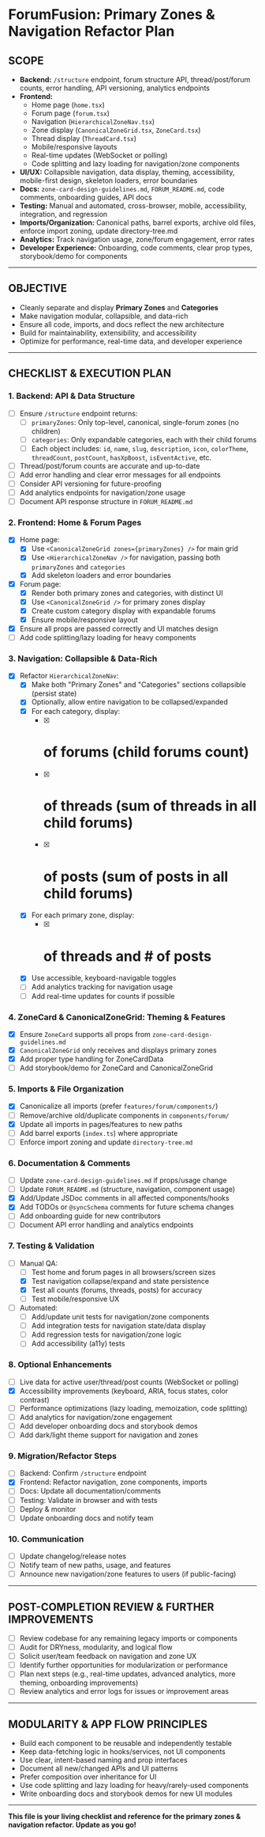 # ForumFusion: Primary Zones & Navigation Refactor Plan

## SCOPE
- **Backend:** `/structure` endpoint, forum structure API, thread/post/forum counts, error handling, API versioning, analytics endpoints
- **Frontend:**
  - Home page (`home.tsx`)
  - Forum page (`forum.tsx`)
  - Navigation (`HierarchicalZoneNav.tsx`)
  - Zone display (`CanonicalZoneGrid.tsx`, `ZoneCard.tsx`)
  - Thread display (`ThreadCard.tsx`)
  - Mobile/responsive layouts
  - Real-time updates (WebSocket or polling)
  - Code splitting and lazy loading for navigation/zone components
- **UI/UX:** Collapsible navigation, data display, theming, accessibility, mobile-first design, skeleton loaders, error boundaries
- **Docs:** `zone-card-design-guidelines.md`, `FORUM_README.md`, code comments, onboarding guides, API docs
- **Testing:** Manual and automated, cross-browser, mobile, accessibility, integration, and regression
- **Imports/Organization:** Canonical paths, barrel exports, archive old files, enforce import zoning, update directory-tree.md
- **Analytics:** Track navigation usage, zone/forum engagement, error rates
- **Developer Experience:** Onboarding, code comments, clear prop types, storybook/demo for components

---

## OBJECTIVE
- Cleanly separate and display **Primary Zones** and **Categories**
- Make navigation modular, collapsible, and data-rich
- Ensure all code, imports, and docs reflect the new architecture
- Build for maintainability, extensibility, and accessibility
- Optimize for performance, real-time data, and developer experience

---

## CHECKLIST & EXECUTION PLAN

### 1. Backend: API & Data Structure
- [ ] Ensure `/structure` endpoint returns:
  - [ ] `primaryZones`: Only top-level, canonical, single-forum zones (no children)
  - [ ] `categories`: Only expandable categories, each with their child forums
  - [ ] Each object includes: `id`, `name`, `slug`, `description`, `icon`, `colorTheme`, `threadCount`, `postCount`, `hasXpBoost`, `isEventActive`, etc.
- [ ] Thread/post/forum counts are accurate and up-to-date
- [ ] Add error handling and clear error messages for all endpoints
- [ ] Consider API versioning for future-proofing
- [ ] Add analytics endpoints for navigation/zone usage
- [ ] Document API response structure in `FORUM_README.md`

### 2. Frontend: Home & Forum Pages
- [x] Home page:
  - [x] Use `<CanonicalZoneGrid zones={primaryZones} />` for main grid
  - [x] Use `<HierarchicalZoneNav />` for navigation, passing both `primaryZones` and `categories`
  - [x] Add skeleton loaders and error boundaries
- [x] Forum page:
  - [x] Render both primary zones and categories, with distinct UI
  - [x] Use `<CanonicalZoneGrid />` for primary zones display
  - [x] Create custom category display with expandable forums
  - [x] Ensure mobile/responsive layout
- [x] Ensure all props are passed correctly and UI matches design
- [ ] Add code splitting/lazy loading for heavy components

### 3. Navigation: Collapsible & Data-Rich
- [x] Refactor `HierarchicalZoneNav`:
  - [x] Make both "Primary Zones" and "Categories" sections collapsible (persist state)
  - [x] Optionally, allow entire navigation to be collapsed/expanded
  - [x] For each category, display:
    - [x] # of forums (child forums count)
    - [x] # of threads (sum of threads in all child forums)
    - [x] # of posts (sum of posts in all child forums)
  - [x] For each primary zone, display:
    - [x] # of threads and # of posts
  - [x] Use accessible, keyboard-navigable toggles
  - [ ] Add analytics tracking for navigation usage
  - [ ] Add real-time updates for counts if possible

### 4. ZoneCard & CanonicalZoneGrid: Theming & Features
- [x] Ensure `ZoneCard` supports all props from `zone-card-design-guidelines.md`
- [x] `CanonicalZoneGrid` only receives and displays primary zones
- [x] Add proper type handling for ZoneCardData
- [ ] Add storybook/demo for ZoneCard and CanonicalZoneGrid

### 5. Imports & File Organization
- [x] Canonicalize all imports (prefer `features/forum/components/`)
- [ ] Remove/archive old/duplicate components in `components/forum/`
- [x] Update all imports in pages/features to new paths
- [ ] Add barrel exports (`index.ts`) where appropriate
- [ ] Enforce import zoning and update `directory-tree.md`

### 6. Documentation & Comments
- [ ] Update `zone-card-design-guidelines.md` if props/usage change
- [ ] Update `FORUM_README.md` (structure, navigation, component usage)
- [x] Add/Update JSDoc comments in all affected components/hooks
- [x] Add TODOs or `@syncSchema` comments for future schema changes
- [ ] Add onboarding guide for new contributors
- [ ] Document API error handling and analytics endpoints

### 7. Testing & Validation
- [ ] Manual QA:
  - [ ] Test home and forum pages in all browsers/screen sizes
  - [x] Test navigation collapse/expand and state persistence
  - [x] Test all counts (forums, threads, posts) for accuracy
  - [ ] Test mobile/responsive UX
- [ ] Automated:
  - [ ] Add/update unit tests for navigation/zone components
  - [ ] Add integration tests for navigation state/data display
  - [ ] Add regression tests for navigation/zone logic
  - [ ] Add accessibility (a11y) tests

### 8. Optional Enhancements
- [ ] Live data for active user/thread/post counts (WebSocket or polling)
- [x] Accessibility improvements (keyboard, ARIA, focus states, color contrast)
- [ ] Performance optimizations (lazy loading, memoization, code splitting)
- [ ] Add analytics for navigation/zone engagement
- [ ] Add developer onboarding docs and storybook demos
- [ ] Add dark/light theme support for navigation and zones

### 9. Migration/Refactor Steps
- [ ] Backend: Confirm `/structure` endpoint
- [x] Frontend: Refactor navigation, zone components, imports
- [ ] Docs: Update all documentation/comments
- [ ] Testing: Validate in browser and with tests
- [ ] Deploy & monitor
- [ ] Update onboarding docs and notify team

### 10. Communication
- [ ] Update changelog/release notes
- [ ] Notify team of new paths, usage, and features
- [ ] Announce new navigation/zone features to users (if public-facing)

---

## POST-COMPLETION REVIEW & FURTHER IMPROVEMENTS
- [ ] Review codebase for any remaining legacy imports or components
- [ ] Audit for DRYness, modularity, and logical flow
- [ ] Solicit user/team feedback on navigation and zone UX
- [ ] Identify further opportunities for modularization or performance
- [ ] Plan next steps (e.g., real-time updates, advanced analytics, more theming, onboarding improvements)
- [ ] Review analytics and error logs for issues or improvement areas

---

## MODULARITY & APP FLOW PRINCIPLES
- Build each component to be reusable and independently testable
- Keep data-fetching logic in hooks/services, not UI components
- Use clear, intent-based naming and prop interfaces
- Document all new/changed APIs and UI patterns
- Prefer composition over inheritance for UI
- Use code splitting and lazy loading for heavy/rarely-used components
- Write onboarding docs and storybook demos for new UI modules

---

**This file is your living checklist and reference for the primary zones & navigation refactor. Update as you go!** 